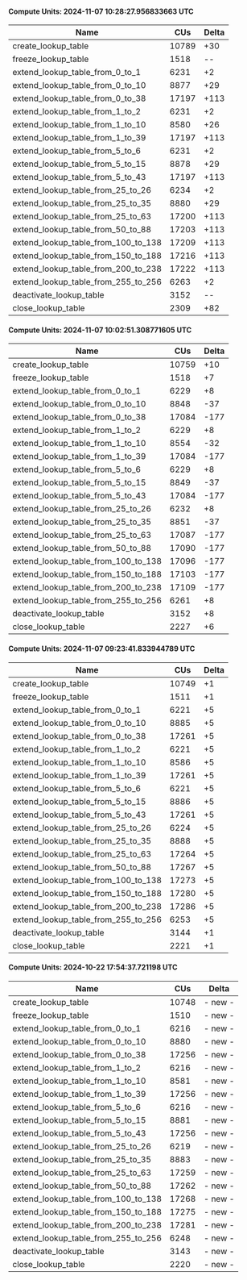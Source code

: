 #### Compute Units: 2024-11-07 10:28:27.956833663 UTC

| Name | CUs | Delta |
|------|------|-------|
| create_lookup_table | 10789 | +30 |
| freeze_lookup_table | 1518 | -- |
| extend_lookup_table_from_0_to_1 | 6231 | +2 |
| extend_lookup_table_from_0_to_10 | 8877 | +29 |
| extend_lookup_table_from_0_to_38 | 17197 | +113 |
| extend_lookup_table_from_1_to_2 | 6231 | +2 |
| extend_lookup_table_from_1_to_10 | 8580 | +26 |
| extend_lookup_table_from_1_to_39 | 17197 | +113 |
| extend_lookup_table_from_5_to_6 | 6231 | +2 |
| extend_lookup_table_from_5_to_15 | 8878 | +29 |
| extend_lookup_table_from_5_to_43 | 17197 | +113 |
| extend_lookup_table_from_25_to_26 | 6234 | +2 |
| extend_lookup_table_from_25_to_35 | 8880 | +29 |
| extend_lookup_table_from_25_to_63 | 17200 | +113 |
| extend_lookup_table_from_50_to_88 | 17203 | +113 |
| extend_lookup_table_from_100_to_138 | 17209 | +113 |
| extend_lookup_table_from_150_to_188 | 17216 | +113 |
| extend_lookup_table_from_200_to_238 | 17222 | +113 |
| extend_lookup_table_from_255_to_256 | 6263 | +2 |
| deactivate_lookup_table | 3152 | -- |
| close_lookup_table | 2309 | +82 |

#### Compute Units: 2024-11-07 10:02:51.308771605 UTC

| Name | CUs | Delta |
|------|------|-------|
| create_lookup_table | 10759 | +10 |
| freeze_lookup_table | 1518 | +7 |
| extend_lookup_table_from_0_to_1 | 6229 | +8 |
| extend_lookup_table_from_0_to_10 | 8848 | -37 |
| extend_lookup_table_from_0_to_38 | 17084 | -177 |
| extend_lookup_table_from_1_to_2 | 6229 | +8 |
| extend_lookup_table_from_1_to_10 | 8554 | -32 |
| extend_lookup_table_from_1_to_39 | 17084 | -177 |
| extend_lookup_table_from_5_to_6 | 6229 | +8 |
| extend_lookup_table_from_5_to_15 | 8849 | -37 |
| extend_lookup_table_from_5_to_43 | 17084 | -177 |
| extend_lookup_table_from_25_to_26 | 6232 | +8 |
| extend_lookup_table_from_25_to_35 | 8851 | -37 |
| extend_lookup_table_from_25_to_63 | 17087 | -177 |
| extend_lookup_table_from_50_to_88 | 17090 | -177 |
| extend_lookup_table_from_100_to_138 | 17096 | -177 |
| extend_lookup_table_from_150_to_188 | 17103 | -177 |
| extend_lookup_table_from_200_to_238 | 17109 | -177 |
| extend_lookup_table_from_255_to_256 | 6261 | +8 |
| deactivate_lookup_table | 3152 | +8 |
| close_lookup_table | 2227 | +6 |

#### Compute Units: 2024-11-07 09:23:41.833944789 UTC

| Name | CUs | Delta |
|------|------|-------|
| create_lookup_table | 10749 | +1 |
| freeze_lookup_table | 1511 | +1 |
| extend_lookup_table_from_0_to_1 | 6221 | +5 |
| extend_lookup_table_from_0_to_10 | 8885 | +5 |
| extend_lookup_table_from_0_to_38 | 17261 | +5 |
| extend_lookup_table_from_1_to_2 | 6221 | +5 |
| extend_lookup_table_from_1_to_10 | 8586 | +5 |
| extend_lookup_table_from_1_to_39 | 17261 | +5 |
| extend_lookup_table_from_5_to_6 | 6221 | +5 |
| extend_lookup_table_from_5_to_15 | 8886 | +5 |
| extend_lookup_table_from_5_to_43 | 17261 | +5 |
| extend_lookup_table_from_25_to_26 | 6224 | +5 |
| extend_lookup_table_from_25_to_35 | 8888 | +5 |
| extend_lookup_table_from_25_to_63 | 17264 | +5 |
| extend_lookup_table_from_50_to_88 | 17267 | +5 |
| extend_lookup_table_from_100_to_138 | 17273 | +5 |
| extend_lookup_table_from_150_to_188 | 17280 | +5 |
| extend_lookup_table_from_200_to_238 | 17286 | +5 |
| extend_lookup_table_from_255_to_256 | 6253 | +5 |
| deactivate_lookup_table | 3144 | +1 |
| close_lookup_table | 2221 | +1 |

#### Compute Units: 2024-10-22 17:54:37.721198 UTC

| Name | CUs | Delta |
|------|------|-------|
| create_lookup_table | 10748 | - new - |
| freeze_lookup_table | 1510 | - new - |
| extend_lookup_table_from_0_to_1 | 6216 | - new - |
| extend_lookup_table_from_0_to_10 | 8880 | - new - |
| extend_lookup_table_from_0_to_38 | 17256 | - new - |
| extend_lookup_table_from_1_to_2 | 6216 | - new - |
| extend_lookup_table_from_1_to_10 | 8581 | - new - |
| extend_lookup_table_from_1_to_39 | 17256 | - new - |
| extend_lookup_table_from_5_to_6 | 6216 | - new - |
| extend_lookup_table_from_5_to_15 | 8881 | - new - |
| extend_lookup_table_from_5_to_43 | 17256 | - new - |
| extend_lookup_table_from_25_to_26 | 6219 | - new - |
| extend_lookup_table_from_25_to_35 | 8883 | - new - |
| extend_lookup_table_from_25_to_63 | 17259 | - new - |
| extend_lookup_table_from_50_to_88 | 17262 | - new - |
| extend_lookup_table_from_100_to_138 | 17268 | - new - |
| extend_lookup_table_from_150_to_188 | 17275 | - new - |
| extend_lookup_table_from_200_to_238 | 17281 | - new - |
| extend_lookup_table_from_255_to_256 | 6248 | - new - |
| deactivate_lookup_table | 3143 | - new - |
| close_lookup_table | 2220 | - new - |

